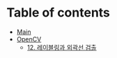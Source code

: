 # Table of contents

* [Main](README.md)
* [OpenCV](opencv/README.md)
  * [12. 레이블링과 외곽선 검출](opencv/12..md)

